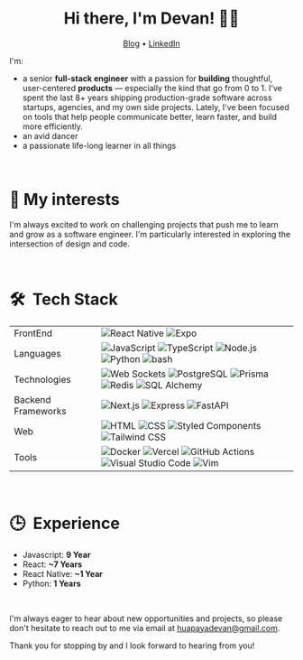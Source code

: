 <h1 align="center">Hi there, <b>I'm Devan!</b> 👋🏽</h1>

<p align="center">
  <a target="_blank" href="https://devanhuapaya.com/notes">Blog</a> •
  <a target="_blank" href="https://www.linkedin.com/in/devanhuapaya">LinkedIn</a>
</p>


I'm:
- a senior **full-stack engineer** with a passion for **building** thoughtful, user-centered **products** — especially the kind that go from 0 to 1. I've spent the last 8+ years shipping production-grade software across startups, agencies, and my own side projects. Lately, I've been focused on tools that help people communicate better, learn faster, and build more efficiently.
- an avid dancer
- a passionate life-long learner in all things

<br/>

# 🔭 My interests

I'm always excited to work on challenging projects that push me to learn and grow as a software engineer. I'm particularly interested in exploring the intersection of design and code.
  
<br/>

# 🛠 &nbsp;Tech Stack
<!-- ### Frameworks -->
<table>
<tr>
<td vertical-align="center">FrontEnd</td>
<td vertical-align="center"> 
<img src="https://img.shields.io/badge/-React%20%2F%20React%20Native-05122A?style=flat&logo=react" alt="React Native" />
<img src="https://img.shields.io/badge/-Expo-05122A?style=flat&logo=expo" alt="Expo" />
</td>
</tr>
<tr>
<td>Languages</td>
<td>
<!-- ### Languages -->
<img src="https://img.shields.io/badge/-JavaScript-05122A?style=flat&logo=javascript" alt="JavaScript" />
<img src="https://img.shields.io/badge/-Typescript-05122A?style=flat&logo=typescript" alt="TypeScript" />
<img src="https://img.shields.io/badge/Node.js-05122A?logo=node.js&logoColor=white" alt="Node.js" />
<img src="https://img.shields.io/badge/-Python-05122A?style=flat&logo=python" alt="Python" />
<img src="https://img.shields.io/badge/-Bash-05122A?style=flat&logo=gnubash" alt="bash" />
</td>
</tr>

<tr>
<td>Technologies</td>
<td>
<!-- ### Technologies -->
<img src="https://img.shields.io/badge/-Web%20Sockets-05122A?style=flat&logo=webrtc" alt="Web Sockets" />
<img src="https://img.shields.io/badge/-Postgres%20SQL-05122A?style=flat&logo=postgresql" alt="PostgreSQL" />
<img src="https://img.shields.io/badge/Prisma-05122A?style=flat&logo=prisma" alt="Prisma" />
<img src="https://img.shields.io/badge/-Redis-05122A?style=flat&logo=redis" alt="Redis" />
<img src="https://img.shields.io/badge/-SQL%20Alchemy-05122A?style=flat&logo=flask" alt="SQL Alchemy" />
</td>
</tr>

<tr>
<td>Backend Frameworks</td>
<td>
<!-- ### Backend -->
<img src="https://img.shields.io/badge/Next.js-05122A?style=flat&logo=nextdotjs" alt="Next.js" />
<img src="https://img.shields.io/badge/Express-05122A?style=flat&logo=express&logoColor=white" alt="Express" />
<img src="https://img.shields.io/badge/-FastAPI-05122A?style=flat&logo=fastapi" alt="FastAPI" />
</td>
</tr>

<tr>
<td>Web</td>
<td>
<!-- ### Web Frontend -->
<img src="https://img.shields.io/badge/-HTML-05122A?style=flat&logo=HTML5" alt="HTML" />
<img src="https://img.shields.io/badge/-CSS-05122A?style=flat&logo=CSS3&logoColor=1572B6" alt="CSS" />
<img src="https://img.shields.io/badge/-Styled%20Components-05122A?style=flat&logo=styledcomponents" alt="Styled Components" />
<img src="https://img.shields.io/badge/TailwindCSS-05122A?style=flat&logo=tailwindcss&logoColor=white" alt="Tailwind CSS" />
</td>
</tr>

<tr>
<td>Tools</td>
<td>
<!-- ### Tools -->
<img src="https://img.shields.io/badge/Docker-05122A?logo=docker&style=flat&logoColor=white" alt="Docker" />
<img src="https://img.shields.io/badge/Vercel-05122A?logo=vercel&style=flat&logoColor=white" alt="Vercel" />
<img src="https://img.shields.io/badge/GitHub_Actions-05122A?style=flat&logo=github-actions&logoColor=white" alt="GitHub Actions" />
<img src="https://img.shields.io/badge/-Visual%20Studio%20Code-05122A?style=flat&logo=visual-studio-code&logoColor=007ACC" alt="Visual Studio Code" />
<img src="https://img.shields.io/badge/-Vim-05122A?style=flat&logo=vim" alt="Vim" />
</tr>
</table>

<br/>

# 🕒 &nbsp;Experience
- Javascript: **9 Year**
- React: **~7 Years**
- React Native: **~1 Year**
- Python: **1 Years**

<br/>

I'm always eager to hear about new opportunities and projects, so please don't hesitate to reach out to me via email at [huapayadevan@gmail.com](mailto:huapayadevan@gmail.com).

Thank you for stopping by and I look forward to hearing from you!
